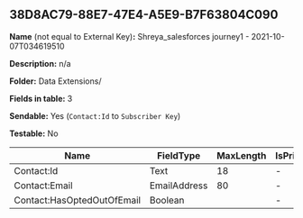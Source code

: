 ## 38D8AC79-88E7-47E4-A5E9-B7F63804C090

**Name** (not equal to External Key)**:** Shreya_salesforces journey1 - 2021-10-07T034619510

**Description:** n/a

**Folder:** Data Extensions/

**Fields in table:** 3

**Sendable:** Yes (`Contact:Id` to `Subscriber Key`)

**Testable:** No

| Name | FieldType | MaxLength | IsPrimaryKey | IsNullable | DefaultValue |
| --- | --- | --- | --- | --- | --- |
| Contact:Id | Text | 18 | - | - |  |
| Contact:Email | EmailAddress | 80 | - | + |  |
| Contact:HasOptedOutOfEmail | Boolean |  | - | + | False |
